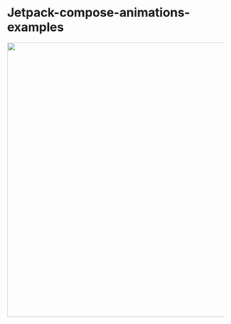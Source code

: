 # Jetpack-compose-animations-examples

<img src="https://github.com/canopas/Jetpack-compose-animations-examples/blob/main/gif/demo.gif" height="640" />
